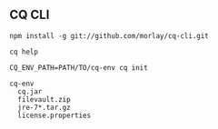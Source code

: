 ## CQ CLI

`npm install -g git://github.com/morlay/cq-cli.git`

`cq help`

`CQ_ENV_PATH=PATH/TO/cq-env cq init`

```
cq-env
  cq.jar
  filevault.zip
  jre-7*.tar.gz
  license.properties
```
